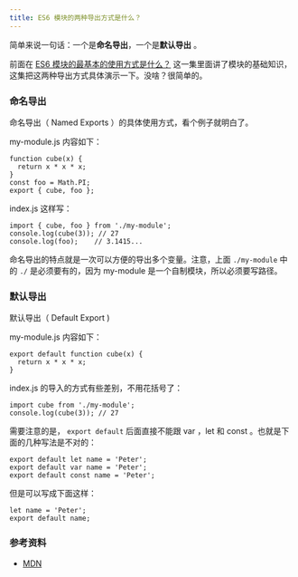 ```yaml
---
title: ES6 模块的两种导出方式是什么？
---
```


简单来说一句话：一个是**命名导出**，一个是**默认导出** 。

前面在 [ES6 模块的最基本的使用方式是什么？](http://haoduoshipin.com/v/209.html) 这一集里面讲了模块的基础知识，这集把这两种导出方式具体演示一下。没啥？很简单的。

### 命名导出

命名导出（ Named Exports ）的具体使用方式，看个例子就明白了。


my-module.js 内容如下：

```
function cube(x) {
  return x * x * x;
}
const foo = Math.PI;
export { cube, foo };
```

index.js 这样写：

```
import { cube, foo } from './my-module';
console.log(cube(3)); // 27
console.log(foo);    // 3.1415...
```

命名导出的特点就是一次可以方便的导出多个变量。注意，上面 `./my-module` 中的 `./` 是必须要有的，因为 my-module 是一个自制模块，所以必须要写路径。

### 默认导出

默认导出（ Default Export )


my-module.js 内容如下：

```
export default function cube(x) {
  return x * x * x;
}
```

index.js 的导入的方式有些差别，不用花括号了：

```
import cube from './my-module';
console.log(cube(3)); // 27
```

需要注意的是， `export default` 后面直接不能跟 var ，let 和 const 。也就是下面的几种写法是不对的：

```
export default let name = 'Peter';
export default var name = 'Peter';
export default const name = 'Peter';
```

但是可以写成下面这样：

```
let name = 'Peter';
export default name;
```

### 参考资料

- [MDN](https://developer.mozilla.org/en-US/docs/Web/JavaScript/Reference/Statements/export)

